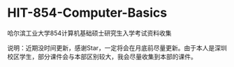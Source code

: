 # HIT-854-Computer-Basics
哈尔滨工业大学854计算机基础硕士研究生入学考试资料收集

说明：近期没时间更新，感谢Star，一定将会在月底前尽量更新。由于本人是深圳校区学生，部分课件会与本部区别较大，我会尽量收集到本部的课件。
